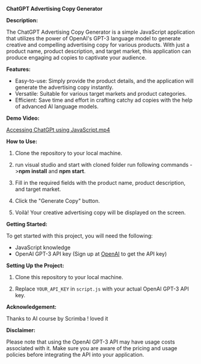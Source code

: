 **ChatGPT Advertising Copy Generator**


**Description:**

The ChatGPT Advertising Copy Generator is a simple JavaScript application that utilizes the power of OpenAI's GPT-3 language model to generate creative and compelling advertising copy for various products. With just a product name, product description, and target market, this application can produce engaging ad copies to captivate your audience.

**Features:**

- Easy-to-use: Simply provide the product details, and the application will generate the advertising copy instantly.
- Versatile: Suitable for various target markets and product categories.
- Efficient: Save time and effort in crafting catchy ad copies with the help of advanced AI language models.

**Demo Video:**

[Accessing ChatGPt using JavaScript.mp4](Accessing%20ChatGPt%20using%20JavaScript.mp4)

**How to Use:**

1. Clone the repository to your local machine.

2. run visual studio and start with cloned folder run following commands ->**npm install** and **npm start**.

3. Fill in the required fields with the product name, product description, and target market.

4. Click the "Generate Copy" button.

5. Voilà! Your creative advertising copy will be displayed on the screen.

**Getting Started:**

To get started with this project, you will need the following:

- JavaScript knowledge
- OpenAI GPT-3 API key (Sign up at [OpenAI](https://openai.com) to get the API key)

**Setting Up the Project:**

1. Clone this repository to your local machine.

2. Replace `YOUR_API_KEY` in `script.js` with your actual OpenAI GPT-3 API key.

**Acknowledgement:**

Thanks to AI course by Scrimba ! loved it 

**Disclaimer:**

Please note that using the OpenAI GPT-3 API may have usage costs associated with it. Make sure you are aware of the pricing and usage policies before integrating the API into your application.

